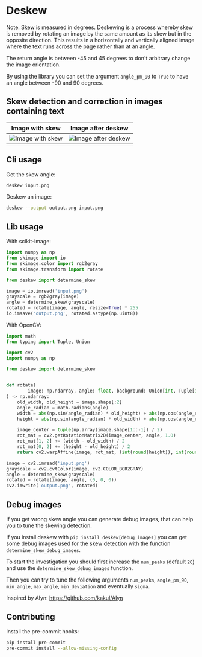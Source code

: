 # Deskew

Note: Skew is measured in degrees. Deskewing is a process whereby skew is removed by rotating an image by the same amount as its skew but in the opposite direction. This results in a horizontally and vertically aligned image where the text runs across the page rather than at an angle.

The return angle is between -45 and 45 degrees to don't arbitrary change the image orientation.

By using the library you can set the argument `angle_pm_90` to `True` to have an angle between -90 and 90 degrees.

## Skew detection and correction in images containing text

| Image with skew                                      | Image after deskew                                                 |
| ---------------------------------------------------- | ------------------------------------------------------------------ |
| ![Image with skew](doc/input.jpeg 'Image with skew') | ![Image after deskew](doc/sample_output.jpeg 'Image after deskew') |

## Cli usage

Get the skew angle:

```bash
deskew input.png
```

Deskew an image:

```bash
deskew --output output.png input.png
```

## Lib usage

With scikit-image:

```python
import numpy as np
from skimage import io
from skimage.color import rgb2gray
from skimage.transform import rotate

from deskew import determine_skew

image = io.imread('input.png')
grayscale = rgb2gray(image)
angle = determine_skew(grayscale)
rotated = rotate(image, angle, resize=True) * 255
io.imsave('output.png', rotated.astype(np.uint8))
```

With OpenCV:

```python
import math
from typing import Tuple, Union

import cv2
import numpy as np

from deskew import determine_skew


def rotate(
        image: np.ndarray, angle: float, background: Union[int, Tuple[int, int, int]]
) -> np.ndarray:
    old_width, old_height = image.shape[:2]
    angle_radian = math.radians(angle)
    width = abs(np.sin(angle_radian) * old_height) + abs(np.cos(angle_radian) * old_width)
    height = abs(np.sin(angle_radian) * old_width) + abs(np.cos(angle_radian) * old_height)

    image_center = tuple(np.array(image.shape[1::-1]) / 2)
    rot_mat = cv2.getRotationMatrix2D(image_center, angle, 1.0)
    rot_mat[1, 2] += (width - old_width) / 2
    rot_mat[0, 2] += (height - old_height) / 2
    return cv2.warpAffine(image, rot_mat, (int(round(height)), int(round(width))), borderValue=background)

image = cv2.imread('input.png')
grayscale = cv2.cvtColor(image, cv2.COLOR_BGR2GRAY)
angle = determine_skew(grayscale)
rotated = rotate(image, angle, (0, 0, 0))
cv2.imwrite('output.png', rotated)
```

## Debug images

If you get wrong skew angle you can generate debug images, that can help you to tune the skewing detection.

If you install deskew with `pip install deskew[debug_images]` you can get some debug images used for
the skew detection with the function `determine_skew_debug_images`.

To start the investigation you should first increase the `num_peaks` (default `20`) and use
the `determine_skew_debug_images` function.

Then you can try to tune the following arguments `num_peaks`, `angle_pm_90`, `min_angle`, `max_angle`,
`min_deviation` and eventually `sigma`.

Inspired by Alyn: https://github.com/kakul/Alyn

## Contributing

Install the pre-commit hooks:

```bash
pip install pre-commit
pre-commit install --allow-missing-config
```
